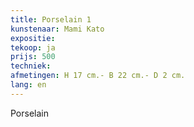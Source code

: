 ```yaml
---
title: Porselain 1
kunstenaar: Mami Kato
expositie: 
tekoop: ja
prijs: 500
techniek:
afmetingen: H 17 cm.- B 22 cm.- D 2 cm.
lang: en
---
```


Porselain